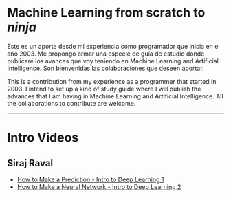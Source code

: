 # Machine Learning from scratch to *ninja*
Este es un aporte desde mi experiencia como programador que inicia en el año 2003. Me propongo armar una especie de guía de estudio donde publicaré los avances que voy teniendo en Machine Learning and Artificial Intelligence. Son bienvenidas las colaboraciones que deseen aportar.

This is a contribution from my experience as a programmer that started in 2003. I intend to set up a kind of study guide where I will publish the advances that I am having in Machine Learning and Artificial Intelligence. All the collaborations to contribute are welcome.

---

# Intro Videos
## Siraj Raval
* [How to Make a Prediction - Intro to Deep Learning 1](https://www.youtube.com/watch?v=vOppzHpvTiQ)
* [How to Make a Neural Network - Intro to Deep Learning 2](https://www.youtube.com/watch?v=p69khggr1Jo)
